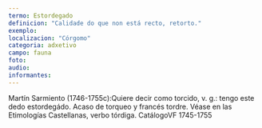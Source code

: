 ```yaml
---
termo: Estordegado
definicion: "Calidade do que non está recto, retorto."
exemplo:
localizacion: "Córgomo"
categoria: adxetivo
campo: fauna
foto:
audio:
informantes:
---
```


Martín Sarmiento (1746-1755c):Quiere decir como torcido, v. g.: tengo este dedo estordegádo. Acaso de torqueo y francés tordre. Véase en las Etimologías Castellanas, verbo tórdiga. CatálogoVF 1745-1755
